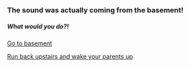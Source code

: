 ### The sound was actually coming from the basement!

##### What would you do?!

[Go to basement](basement.md)

[Run back upstairs and wake your parents up](parents.md)